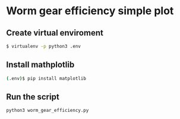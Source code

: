 # Worm gear efficiency simple plot

## Create virtual enviroment
```sh
$ virtualenv -p python3 .env
```

## Install mathplotlib
```sh
(.env)$ pip install matplotlib 
```

## Run the script
```sh
python3 worm_gear_efficiency.py
```
